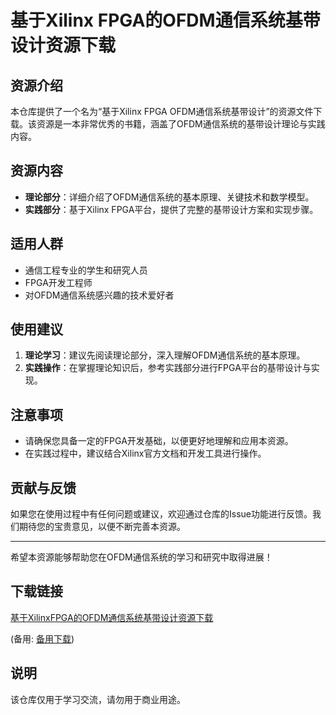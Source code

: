 # 基于Xilinx FPGA的OFDM通信系统基带设计资源下载

## 资源介绍

本仓库提供了一个名为“基于Xilinx FPGA OFDM通信系统基带设计”的资源文件下载。该资源是一本非常优秀的书籍，涵盖了OFDM通信系统的基带设计理论与实践内容。

## 资源内容

- **理论部分**：详细介绍了OFDM通信系统的基本原理、关键技术和数学模型。
- **实践部分**：基于Xilinx FPGA平台，提供了完整的基带设计方案和实现步骤。

## 适用人群

- 通信工程专业的学生和研究人员
- FPGA开发工程师
- 对OFDM通信系统感兴趣的技术爱好者

## 使用建议

1. **理论学习**：建议先阅读理论部分，深入理解OFDM通信系统的基本原理。
2. **实践操作**：在掌握理论知识后，参考实践部分进行FPGA平台的基带设计与实现。

## 注意事项

- 请确保您具备一定的FPGA开发基础，以便更好地理解和应用本资源。
- 在实践过程中，建议结合Xilinx官方文档和开发工具进行操作。

## 贡献与反馈

如果您在使用过程中有任何问题或建议，欢迎通过仓库的Issue功能进行反馈。我们期待您的宝贵意见，以便不断完善本资源。

---

希望本资源能够帮助您在OFDM通信系统的学习和研究中取得进展！

## 下载链接
[基于XilinxFPGA的OFDM通信系统基带设计资源下载](https://pan.quark.cn/s/049c7a65d482) 

(备用: [备用下载](https://pan.baidu.com/s/1I7pjVjkeWHn3065ko6GAEg?pwd=1234))

## 说明

该仓库仅用于学习交流，请勿用于商业用途。
